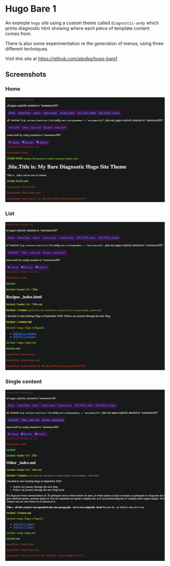 # Hugo Bare 1 

An example `hugo` site using a custom theme called `diagnostic-andy` which prints diagnostic html showing where each piece of template content comes from.

There is also some experimentation re the generation of menus, using three different techniques.

Visit this site at https://github.com/abulka/hugo-bare1 

## Screenshots

### Home

![Image](static/images/screenshot1.png?raw=true)

### List

![Image](static/images/screenshot2.png)

### Single content

![Image](static/images/screenshot3.png?raw=true)
